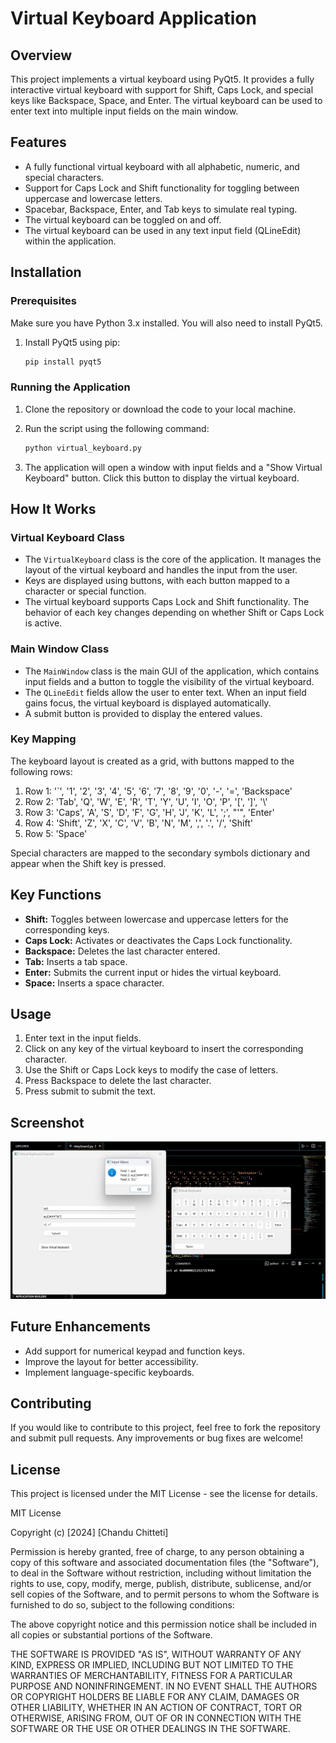 # Virtual Keyboard Application

## Overview

This project implements a virtual keyboard using PyQt5. It provides a fully interactive virtual keyboard with support for Shift, Caps Lock, and special keys like Backspace, Space, and Enter. The virtual keyboard can be used to enter text into multiple input fields on the main window.

## Features

- A fully functional virtual keyboard with all alphabetic, numeric, and special characters.
- Support for Caps Lock and Shift functionality for toggling between uppercase and lowercase letters.
- Spacebar, Backspace, Enter, and Tab keys to simulate real typing.
- The virtual keyboard can be toggled on and off.
- The virtual keyboard can be used in any text input field (QLineEdit) within the application.

## Installation

### Prerequisites

Make sure you have Python 3.x installed. You will also need to install PyQt5.

1. Install PyQt5 using pip:
    ```bash
    pip install pyqt5
    ```

### Running the Application

1. Clone the repository or download the code to your local machine.
2. Run the script using the following command:
    ```bash
    python virtual_keyboard.py
    ```

3. The application will open a window with input fields and a "Show Virtual Keyboard" button. Click this button to display the virtual keyboard.

## How It Works

### Virtual Keyboard Class

- The `VirtualKeyboard` class is the core of the application. It manages the layout of the virtual keyboard and handles the input from the user.
- Keys are displayed using buttons, with each button mapped to a character or special function.
- The virtual keyboard supports Caps Lock and Shift functionality. The behavior of each key changes depending on whether Shift or Caps Lock is active.

### Main Window Class

- The `MainWindow` class is the main GUI of the application, which contains input fields and a button to toggle the visibility of the virtual keyboard.
- The `QLineEdit` fields allow the user to enter text. When an input field gains focus, the virtual keyboard is displayed automatically.
- A submit button is provided to display the entered values.

### Key Mapping

The keyboard layout is created as a grid, with buttons mapped to the following rows:

1. Row 1: '`', '1', '2', '3', '4', '5', '6', '7', '8', '9', '0', '-', '=', 'Backspace'
2. Row 2: 'Tab', 'Q', 'W', 'E', 'R', 'T', 'Y', 'U', 'I', 'O', 'P', '[', ']', '\\'
3. Row 3: 'Caps', 'A', 'S', 'D', 'F', 'G', 'H', 'J', 'K', 'L', ';', "'", 'Enter'
4. Row 4: 'Shift', 'Z', 'X', 'C', 'V', 'B', 'N', 'M', ',', '.', '/', 'Shift'
5. Row 5: 'Space'

Special characters are mapped to the secondary symbols dictionary and appear when the Shift key is pressed.

## Key Functions

- **Shift:** Toggles between lowercase and uppercase letters for the corresponding keys.
- **Caps Lock:** Activates or deactivates the Caps Lock functionality.
- **Backspace:** Deletes the last character entered.
- **Tab:** Inserts a tab space.
- **Enter:** Submits the current input or hides the virtual keyboard.
- **Space:** Inserts a space character.

## Usage

1. Enter text in the input fields.
2. Click on any key of the virtual keyboard to insert the corresponding character.
3. Use the Shift or Caps Lock keys to modify the case of letters.
4. Press Backspace to delete the last character.
5. Press submit to submit the text.

## Screenshot

![Screenshot](image.png)

## Future Enhancements

- Add support for numerical keypad and function keys.
- Improve the layout for better accessibility.
- Implement language-specific keyboards.

## Contributing

If you would like to contribute to this project, feel free to fork the repository and submit pull requests. Any improvements or bug fixes are welcome!

## License

This project is licensed under the MIT License - see the license for details.

MIT License

Copyright (c) [2024] [Chandu Chitteti]

Permission is hereby granted, free of charge, to any person obtaining a copy
of this software and associated documentation files (the "Software"), to deal
in the Software without restriction, including without limitation the rights
to use, copy, modify, merge, publish, distribute, sublicense, and/or sell
copies of the Software, and to permit persons to whom the Software is
furnished to do so, subject to the following conditions:

The above copyright notice and this permission notice shall be included in all
copies or substantial portions of the Software.

THE SOFTWARE IS PROVIDED "AS IS", WITHOUT WARRANTY OF ANY KIND, EXPRESS OR
IMPLIED, INCLUDING BUT NOT LIMITED TO THE WARRANTIES OF MERCHANTABILITY,
FITNESS FOR A PARTICULAR PURPOSE AND NONINFRINGEMENT. IN NO EVENT SHALL THE
AUTHORS OR COPYRIGHT HOLDERS BE LIABLE FOR ANY CLAIM, DAMAGES OR OTHER
LIABILITY, WHETHER IN AN ACTION OF CONTRACT, TORT OR OTHERWISE, ARISING FROM,
OUT OF OR IN CONNECTION WITH THE SOFTWARE OR THE USE OR OTHER DEALINGS IN THE
SOFTWARE.

